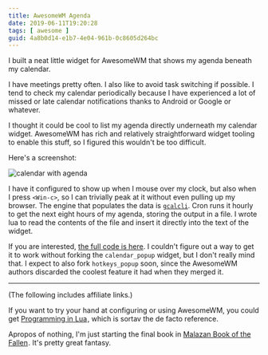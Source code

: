 ```yaml
---
title: AwesomeWM Agenda
date: 2019-06-11T19:20:28
tags: [ awesome ]
guid: 4a8b0d14-e1b7-4e04-961b-0c8605d264bc
---
```

I built a neat little widget for AwesomeWM that shows my agenda beneath my
calendar.

<!--more-->

I have meetings pretty often.  I also like to avoid task switching if possible.
I tend to check my calendar periodically because I have experienced a lot of
missed or late calendar notifications thanks to Android or Google or whatever.

I thought it could be cool to list my agenda directly underneath my calendar
widget.  AwesomeWM has rich and relatively straightforward widget tooling to
enable this stuff, so I figured this wouldn't be too difficult.

Here's a screenshot:

![calendar with agenda](/static/img/cal_agenda.png "Calendar with Agenda")

I have it configured to show up when I mouse over my clock, but also when I
press `<Win-c>`, so I can trivially peak at it without even pulling up my
browser.  The engine that populates the data is
[`gcalcli`](https://github.com/insanum/gcalcli).  Cron runs it hourly to get the
next eight hours of my agenda, storing the output in a file.  I wrote lua to
read the contents of the file and insert it directly into the text of the
widget.

If you are interested, [the full code is
here](https://github.com/frioux/dotfiles/commit/dd590f274aeb6edc70cdcd9371045de0eb600e61).
I couldn't figure out a way to get it to work without forking the
`calendar_popup` widget, but I don't really mind that.  I expect to also fork
`hotkeys_popup` soon, since the AwesomeWM authors discarded the coolest feature
it had when they merged it.

---

(The following includes affiliate links.)

If you want to try your hand at configuring or using AwesomeWM, you could get
<a target="_blank" href="https://www.amazon.com/gp/product/8590379868/ref=as_li_tl?ie=UTF8&camp=1789&creative=9325&creativeASIN=8590379868&linkCode=as2&tag=afoolishmanif-20&linkId=5f6949f1db3442a9e5563e419ffca939">Programming in Lua</a><img src="//ir-na.amazon-adsystem.com/e/ir?t=afoolishmanif-20&l=am2&o=1&a=8590379868" width="1" height="1" border="0" alt="" style="border:none !important; margin:0px !important;" />,
which is sortav the de facto reference.

Apropos of nothing, I'm just starting the final book in
<a target="_blank" href="https://www.amazon.com/gp/product/0765348780/ref=as_li_tl?ie=UTF8&camp=1789&creative=9325&creativeASIN=0765348780&linkCode=as2&tag=afoolishmanif-20&linkId=cfe93eaf7363bee04db86f9d75abeb3a">Malazan Book of the Fallen</a><img src="//ir-na.amazon-adsystem.com/e/ir?t=afoolishmanif-20&l=am2&o=1&a=0765348780" width="1" height="1" border="0" alt="" style="border:none !important; margin:0px !important;" />.
It's pretty great fantasy.
